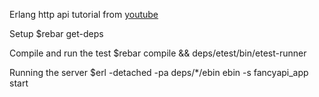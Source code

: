 Erlang http api tutorial from [youtube](https://www.youtube.com/watch?v=xCjWXJ1j64M)

Setup
  $rebar get-deps

Compile and run the test
  $rebar compile && deps/etest/bin/etest-runner

Running the server
  $erl -detached -pa deps/*/ebin ebin -s fancyapi_app start


